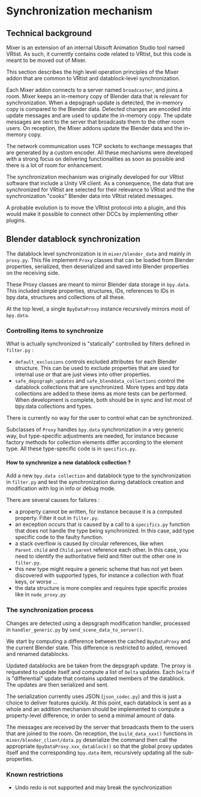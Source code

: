 # Synchronization mechanism

## Technical background

Mixer is an extension of an internal Ubisoft Animation Studio tool named VRtist. As such, it currently contains code related to VRtist, but this code is meant to be moved out of Mixer.

This section describes the high level operation principles of the Mixer addon that are common to VRtist and datablock-level synchronization.

Each Mixer addon connects to a server named `broadcaster`, and joins a room. Mixer keeps an in-memory copy of Blender data that is relevant for synchronization. When a depsgraph update is detected, the in-memory copy is compared to the Blender data. Detected changes are encoded into update messages and are used to update the in-memory copy. The update messages are sent to the server that broadcasts them to the other room users. On reception, the Mixer addons update the Blender data and the in-memory copy.

The network communication uses TCP sockets to exchange messages that are generated by a custom encoder. All these mechanisms were developed with a strong focus on delivering functionalities as soon as possible and there is a lot of room for enhancement.

The synchronization mechanism was originally developed for our VRtist software that include a Unity VR client. As a consequence, the data that are synchronized for VRtist are selected for their relevance to VRtist and the the synchronization "cooks" Blender data into VRtist related messages.

A probable evolution is to move the VRtist protocol into a plugin, and this would make it possible to connect other DCCs by implementing other plugins.

## Blender datablock synchronization

The datablock level synchronization is in `mixer/blender_data` and mainly in `proxy.py`. This file implement `Proxy` classes that can be loaded from Blender properties, serialized, then deserialized and saved into Blender properties on the receiving side.

These Proxy classes are meant to mirror Blender data storage in `bpy.data`. This included simple properties, structures, IDs, references to IDs in bpy.data, structures and collections of all these.

At the top level, a single `BpyDataProxy` instance recursively mirrors most of `bpy.data`.

### Controlling items to synchronize

What is actually synchronized is "statically" controlled by filters defined in `filter.py` :

- `default_exclusions` controls excluded attributes for each Blender structure. This can be used to exclude properties that are used for internal use or that are just views into other properties.
- `safe_depsgraph_updates` and `safe_blenddata_collections` control the datablock collections that are synchronized. More types and bpy.data collections are added to these items as more tests can be performed. When development is complete, both should be in sync and list most of bpy.data collections and types.

There is currently no way for the user to control what can be synchronized.

Subclasses of `Proxy` handles `bpy.data` synchronization in a very generic way, but type-specific adjustments are needed, for instance because factory methods for collection elements differ according to the element type. All these type-specific code is in `specifics.py`.

#### How to synchronize a new datablock collection ?
Add a new `bpy.data collection` and datablock type to the synchronization in `filter.py` and test the synchronization during datablock creation and modification with log in info or debug mode.

There are several causes for failures :
- a property cannot be written, for instance because it is a computed property. Filter it out in `filter.py`.
- an exception occurs that is caused by a call to a `specifics.py` function that does not handle the type being synchronized. In this case, add type specific code to the faulty function.
- a stack overflow is caused by circular references, like when `Parent.child` and `Child.parent` reference each other. In this case, you need to identify the authoritative field and filter out the other one in `filter.py`.
- this new type might require a generic scheme that has not yet been discovered with supported types, for instance a collection with float keys, or worse ...
- the data structure is more complex and requires type specific proxies like in `node_proxy.py`


### The synchronization process

Changes are detected using a depsgraph modification handler, processed in `handler_generic.py` by `send_scene_data_to_server()`.

We start by computing a difference between the cached `BpyDataProxy` and the current Blender state. This difference is restricted to added, removed and renamed datablocks.

Updated datablocks are be taken from the depsgraph update. The proxy is requested to update itself and compute a list of `Delta` updates. Each `Delta` if is "differential" update that contains updated members of the datablock. The updates are then serialized and sent.

The serialization currently uses JSON (`json_codec.py`) and this is just a choice to deliver features quickly. At this point, each datablock is sent as a whole and an addition mechanism should be implemented to compute a property-level difference, in order to send a minimal amount of data.

The messages are received by the server that broadcasts them to the users that are joined to the room. On reception, the `build_data_xxx()` functions in `mixer/blender_client/data.py` deserialize the command then call the appropriate `BpyDataProxy.xxx_datablock()` so that the global proxy updates itself and the corresponding `bpy.data` item, recursively updating all the sub-properties.

### Known restrictions

- Undo redo is not supported and may break the synchronization


